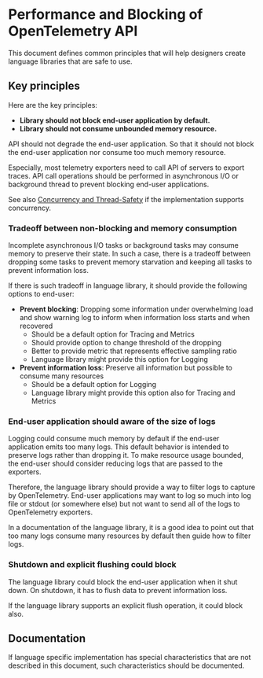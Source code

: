 # Performance and Blocking of OpenTelemetry API

This document defines common principles that will help designers create language libraries that are safe to use. 

## Key principles

Here are the key principles:

- **Library should not block end-user application by default.**
- **Library should not consume unbounded memory resource.**

API should not degrade the end-user application. So that it should not block the end-user application nor consume too much memory resource.

Especially, most telemetry exporters need to call API of servers to export traces. API call operations should be performed in asynchronous I/O or background thread to prevent blocking end-user applications.

See also [Concurrency and Thread-Safety](concurrency.md) if the implementation supports concurrency.

### Tradeoff between non-blocking and memory consumption

Incomplete asynchronous I/O tasks or background tasks may consume memory to preserve their state. In such a case, there is a tradeoff between dropping some tasks to prevent memory starvation and keeping all tasks to prevent information loss.

If there is such tradeoff in language library, it should provide the following options to end-user:

- **Prevent blocking**: Dropping some information under overwhelming load and show warning log to inform when information loss starts and when recovered
  - Should be a default option for Tracing and Metrics
  - Should provide option to change threshold of the dropping
  - Better to provide metric that represents effective sampling ratio
  - Language library might provide this option for Logging
- **Prevent information loss**: Preserve all information but possible to consume many resources
  - Should be a default option for Logging
  - Language library might provide this option also for Tracing and Metrics

### End-user application should aware of the size of logs

Logging could consume much memory by default if the end-user application emits too many logs. This default behavior is intended to preserve logs rather than dropping it. To make resource usage bounded, the end-user should consider reducing logs that are passed to the exporters.

Therefore, the language library should provide a way to filter logs to capture by OpenTelemetry. End-user applications may want to log so much into log file or stdout (or somewhere else) but not want to send all of the logs to OpenTelemetry exporters.

In a documentation of the language library, it is a good idea to point out that too many logs consume many resources by default then guide how to filter logs.

### Shutdown and explicit flushing could block

The language library could block the end-user application when it shut down. On shutdown, it has to flush data to prevent information loss.

If the language library supports an explicit flush operation, it could block also.

## Documentation

If language specific implementation has special characteristics that are not described in this document, such characteristics should be documented.
